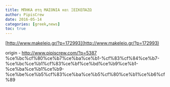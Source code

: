 ```yaml
---
title: ΜΠΗΚΑ στη ΜΑΣΟΝΙΑ και ΞΕΣΚΕΠΑΖΩ
author: PipisCrew
date: 2016-05-14
categories: [greek,news]
toc: true
---
```


[http://www.makeleio.gr/?p=172993](http://www.makeleio.gr/?p=172993)

origin - http://www.pipiscrew.com/?p=5387 %ce%bc%cf%80%ce%b7%ce%ba%ce%b1-%cf%83%cf%84%ce%b7-%ce%bc%ce%b1%cf%83%ce%bf%ce%bd%ce%b9%ce%b1-%ce%ba%ce%b1%ce%b9-%ce%be%ce%b5%cf%83%ce%ba%ce%b5%cf%80%ce%b1%ce%b6%cf%89